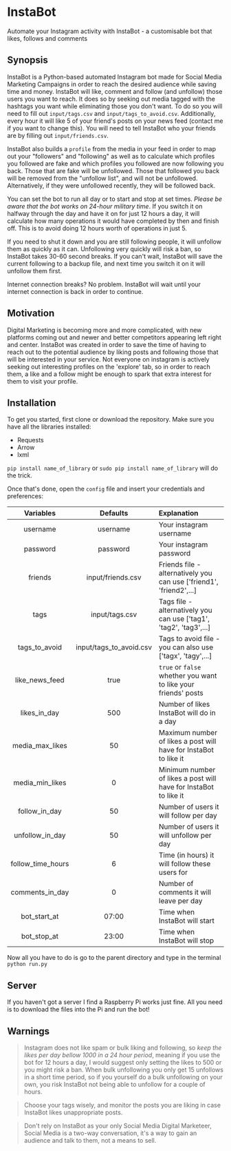 # InstaBot
Automate your Instagram activity with InstaBot - a customisable bot that likes, follows and comments

## Synopsis

InstaBot is a Python-based automated Instagram bot made for Social Media Marketing Campaigns in order to reach the desired audience while saving time and money. InstaBot will like, comment and follow (and unfollow) those users you want to reach. It does so by seeking out media tagged with the hashtags you want while eliminating those you don't want. To do so you will need to fill out `input/tags.csv` and `input/tags_to_avoid.csv`. Additionally, every hour it will like 5 of your friend's posts on your news feed (contact me if you want to change this). You will need to tell InstaBot who your friends are by filling out `input/friends.csv`. 

InstaBot also builds a `profile` from the media in your feed in order to map out your "followers" and "following" as well as to calculate which profiles you followed are fake and which profiles you followed are now following you back. Those that are fake will be unfollowed. Those that followed you back will be removed from the "unfollow list", and will not be unfollowed. Alternatively, if they were unfollowed recently, they will be followed back. 

You can set the bot to run all day or to start and stop at set times. *Please be aware that the bot works on 24-hour military time*. If you switch it on halfway through the day and have it on for just 12 hours a day, it will calculate how many operations it would have completed by then and finish off. This is to avoid doing 12 hours worth of operations in just 5.

If you need to shut it down and you are still following people, it will unfollow them as quickly as it can. Unfollowing very quickly will risk a ban, so InstaBot takes 30-60 second breaks. If you can't wait, InstaBot will save the current following to a backup file, and next time you switch it on it will unfollow them first.

Internet connection breaks? No problem. InstaBot will wait until your internet connection is back in order to continue.

## Motivation

Digital Marketing is becoming more and more complicated, with new platforms coming out and newer and better competitors appearing left right and center. InstaBot was created in order to save the time of having to reach out to the potential audience by liking posts and following those that will be interested in your service. Not everyone on instagram is actively seeking out interesting profiles on the 'explore' tab, so in order to reach them, a like and a follow might be enough to spark that extra interest for them to visit your profile.

## Installation

To get you started, first clone or download the repository. Make sure you have all the libraries installed:

* Requests 
* Arrow
* lxml

`pip install name_of_library` or `sudo pip install name_of_library` will do the trick.

Once that's done, open the `config` file and insert your credentials and preferences:

|	Variables   		|	Defaults   				|	Explanation 															|
|:---------------------:|:-------------------------:|:------------------------------------------------------------------------	|
|	username			|	username				|	Your instagram username													|
|	password			|	password	 			|	Your instagram password													|
|	friends				|	input/friends.csv		|	Friends file - alternatively you can use ['friend1', 'friend2',...]		|
|	tags 		 		|	input/tags.csv			|	Tags file - alternatively you can use ['tag1', 'tag2', 'tag3',...]		|
|	tags_to_avoid		|	input/tags_to_avoid.csv	|	Tags to avoid file - you can also use ['tagx', 'tagy',...]				|
|	like_news_feed		|	true 					|	`true` or `false` whether you want to like your friends' posts			|
|	likes_in_day	 	|	500						|	Number of likes InstaBot will do in a day 								|
|	media_max_likes		|	50 						|	Maximum number of likes a post will have for InstaBot to like it 		|
|	media_min_likes		|	0	 					|	Minimum number of likes a post will have for InstaBot to like it 		|
|	follow_in_day		|	50						|	Number of users it will follow per day 							 		|
|	unfollow_in_day		|	50						|	Number of users it will unfollow per day 								|
|	follow_time_hours	|	6			 			|	Time (in hours) it will follow these users for 				 			|
|	comments_in_day		|	0						|	Number of comments it will leave per day								|
|	bot_start_at 		|	07:00 					|	Time when InstaBot will start 											|
|	bot_stop_at 		|	23:00 					|	Time when InstaBot will stop 										 	|

Now all you have to do is go to the parent directory and type in the terminal `python run.py`

## Server

If you haven't got a server I find a Raspberry Pi works just fine. All you need is to download the files into the Pi and run the bot!

## Warnings

> Instagram does not like spam or bulk liking and following, so *keep the likes per day bellow 1000 in a 24 hour period*, meaning if you use the bot for 12 hours a day, I would suggest only setting the likes to 500 or you might risk a ban. When bulk unfollowing you only get 15 unfollows in a short time period, so if you yourself do a bulk unfollowing on your own, you risk InstaBot not being able to unfollow for a couple of hours.

> Choose your tags wisely, and monitor the posts you are liking in case InstaBot likes unappropriate posts.

> Don't rely on InstaBot as your only Social Media Digital Marketeer, Social Media is a two-way conversation, it's a way to gain an audience and talk to them, not a means to sell.